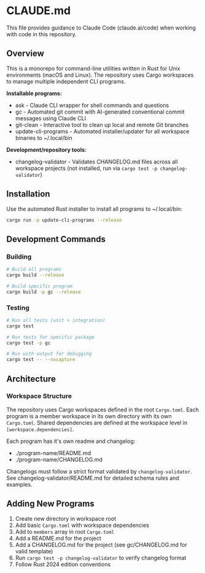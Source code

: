 # CLAUDE.md

This file provides guidance to Claude Code (claude.ai/code) when working with code in this repository.

## Overview

This is a monorepo for command-line utilities written in Rust for Unix environments (macOS and Linux). The repository uses Cargo workspaces to manage multiple independent CLI programs.

**Installable programs:**
- ask - Claude CLI wrapper for shell commands and questions
- gc - Automated git commit with AI-generated conventional commit messages using Claude CLI
- git-clean - Interactive tool to clean up local and remote Git branches
- update-cli-programs - Automated installer/updater for all workspace binaries to ~/.local/bin

**Development/repository tools:**
- changelog-validator - Validates CHANGELOG.md files across all workspace projects (not installed, run via `cargo test -p changelog-validator`)

## Installation

Use the automated Rust installer to install all programs to ~/.local/bin:

```bash
cargo run -p update-cli-programs --release
```

## Development Commands

### Building
```bash
# Build all programs
cargo build --release

# Build specific program
cargo build -p gc --release
```

### Testing
```bash
# Run all tests (unit + integration)
cargo test

# Run tests for specific package
cargo test -p gc

# Run with output for debugging
cargo test -- --nocapture
```

## Architecture

### Workspace Structure

The repository uses Cargo workspaces defined in the root `Cargo.toml`.
Each program is a member workspace in its own directory with its own `Cargo.toml`.
Shared dependencies are defined at the workspace level in `[workspace.dependencies]`.

Each program has it's own readme and changelog:

- ./program-name/README.md
- ./program-name/CHANGELOG.md

Changelogs must follow a strict format validated by `changelog-validator`. See changelog-validator/README.md for detailed schema rules and examples.

## Adding New Programs

1. Create new directory in workspace root
2. Add basic `Cargo.toml` with workspace dependencies
3. Add to `members` array in root `Cargo.toml`
4. Add a README.md for the project
5. Add a CHANGELOG.md for the project (see gc/CHANGELOG.md for valid template)
6. Run `cargo test -p changelog-validator` to verify changelog format
7. Follow Rust 2024 edition conventions
